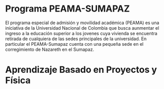 # Programa PEAMA-SUMAPAZ
El programa especial de admisión y movilidad académica (PEAMA) es una iniciativa de la Universidad Nacional de Colombia que busca aunmentar el ingreso a la educación superior a los jovenes cuya vivienda se encuentra retirada de cualquiera de las sedes principales de la universidad. En particular el PEAMA-Sumapaz cuenta con una pequeña sede en el corregimiento de Nazareth en el Sumapaz.

# Aprendizaje Basado en Proyectos y Física

